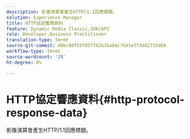 ```yaml
---
description: 影像演算會產生HTTP/1.1回應標題。
solution: Experience Manager
title: HTTP協定響應資料
feature: Dynamic Media Classic,SDK/API
role: Developer,Business Practitioner
translation-type: tm+mt
source-git-commit: d0bc88f55f857762b3bab4c76d1e3f3dd2733d60
workflow-type: tm+mt
source-wordcount: '28'
ht-degree: 0%

---
```



# HTTP協定響應資料{#http-protocol-response-data}

影像演算會產生HTTP/1.1回應標題。


